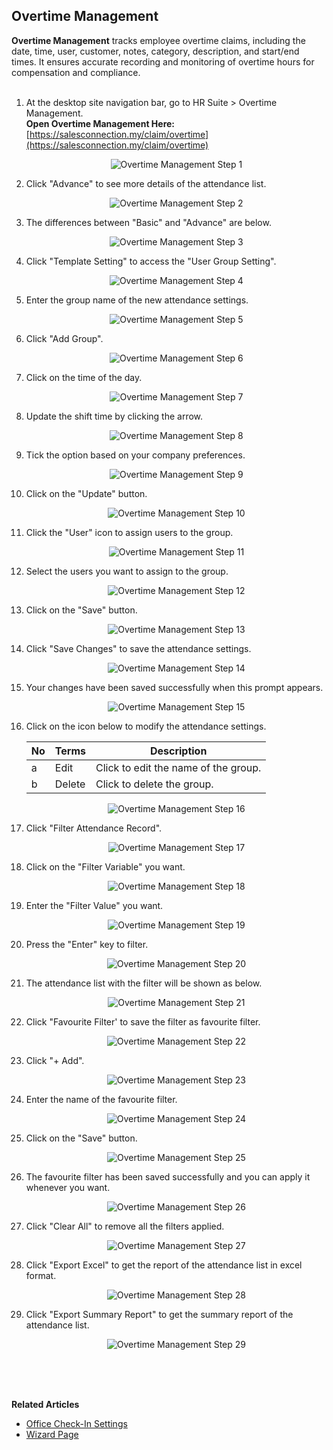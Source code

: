 ## Overtime Management

**Overtime Management** tracks employee overtime claims, including the date, time, user, customer, notes, category, description, and start/end times. It ensures accurate recording and monitoring of overtime hours for compensation and compliance.<br><br>


1. At the desktop site navigation bar, go to HR Suite > Overtime Management.<br>
   **Open Overtime Management Here:** [https://salesconnection.my/claim/overtime](https://salesconnection.my/claim/overtime)<br>

   <p align="center">
      <img src="img2/Overtime_Management_Step_1.png" alt="Overtime Management Step 1">
   </p>

2. Click "Advance" to see more details of the attendance list.

   <p align="center">
      <img src="img2/Overtime_Management_Step_2.png" alt="Overtime Management Step 2">
   </p>
  
3. The differences between "Basic" and "Advance" are below.

   <p align="center">
      <img src="img2/Overtime_Management_Step_3.png" alt="Overtime Management Step 3">
   </p>
   
4. Click "Template Setting" to access the "User Group Setting". 

   <p align="center">
      <img src="img2/Overtime_Management_Step_4.png" alt="Overtime Management Step 4">
   </p>

5. Enter the group name of the new attendance settings.

   <p align="center">
      <img src="img2/Overtime_Management_Step_5.png" alt="Overtime Management Step 5">
   </p>

6. Click "Add Group".

   <p align="center">
      <img src="img2/Overtime_Management_Step_6.png" alt="Overtime Management Step 6">
   </p>
  
7. Click on the time of the day.

   <p align="center">
      <img src="img2/Overtime_Management_Step_7.png" alt="Overtime Management Step 7">
   </p>
  
8. Update the shift time by clicking the arrow.

   <p align="center">
      <img src="img2/Overtime_Management_Step_8.png" alt="Overtime Management Step 8">
   </p>
  
9. Tick the option based on your company preferences.

   <p align="center">
      <img src="img2/Overtime_Management_Step_9.png" alt="Overtime Management Step 9">
   </p>
  
10. Click on the "Update" button.

    <p align="center">
      <img src="img2/Overtime_Management_Step_10.png" alt="Overtime Management Step 10">
    </p>

11. Click the "User" icon to assign users to the group.

    <p align="center">
      <img src="img2/Overtime_Management_Step_11.png" alt="Overtime Management Step 11">
    </p>
  
12. Select the users you want to assign to the group.

    <p align="center">
      <img src="img2/Overtime_Management_Step_12.png" alt="Overtime Management Step 12">
    </p>
  
13. Click on the "Save" button.

    <p align="center">
      <img src="img2/Overtime_Management_Step_13.png" alt="Overtime Management Step 13">
    </p>

14. Click "Save Changes" to save the attendance settings.

    <p align="center">
      <img src="img2/Overtime_Management_Step_14.png" alt="Overtime Management Step 14">
    </p>
  
15. Your changes have been saved successfully when this prompt appears.

    <p align="center">
      <img src="img2/Overtime_Management_Step_15.png" alt="Overtime Management Step 15">
    </p>
  
16. Click on the icon below to modify the attendance settings.

    | No | Terms | Description |
    |----|-------|-------------|
    | a | Edit | Click to edit the name of the group. |
    | b | Delete | Click to delete the group. |

    <p align="center">
      <img src="img2/Overtime_Management_Step_16.png" alt="Overtime Management Step 16">
    </p>  

17. Click "Filter Attendance Record".
    
    <p align="center">
      <img src="img2/Overtime_Management_Step_17.png" alt="Overtime Management Step 17">
    </p>  

18. Click on the "Filter Variable" you want.
    
    <p align="center">
      <img src="img2/Overtime_Management_Step_18.png" alt="Overtime Management Step 18">
    </p>

19. Enter the "Filter Value" you want.
    
    <p align="center">
      <img src="img2/Overtime_Management_Step_19.png" alt="Overtime Management Step 19">
    </p>  

20. Press the "Enter" key to filter.
    
    <p align="center">
      <img src="img2/Overtime_Management_Step_20.png" alt="Overtime Management Step 20">
    </p>

21. The attendance list with the filter will be shown as below.
    
    <p align="center">
      <img src="img2/Overtime_Management_Step_21.png" alt="Overtime Management Step 21">
    </p>  

22. Click "Favourite Filter' to save the filter as favourite filter.
    
    <p align="center">
      <img src="img2/Overtime_Management_Step_22.png" alt="Overtime Management Step 22">
    </p>

23. Click "+ Add".
    
    <p align="center">
      <img src="img2/Overtime_Management_Step_23.png" alt="Overtime Management Step 23">
    </p>  

24. Enter the name of the favourite filter.
    
    <p align="center">
      <img src="img2/Overtime_Management_Step_24.png" alt="Overtime Management Step 24">
    </p>

25. Click on the "Save" button.
    
    <p align="center">
      <img src="img2/Overtime_Management_Step_25.png" alt="Overtime Management Step 25">
    </p>  

26. The favourite filter has been saved successfully and you can apply it whenever you want.
    
    <p align="center">
      <img src="img2/Overtime_Management_Step_26.png" alt="Overtime Management Step 26">
    </p>

27. Click "Clear All" to remove all the filters applied.
    
    <p align="center">
      <img src="img2/Overtime_Management_Step_27.png" alt="Overtime Management Step 27">
    </p>  

28. Click "Export Excel" to get the report of the attendance list in excel format.
    
    <p align="center">
      <img src="img2/Overtime_Management_Step_28.png" alt="Overtime Management Step 28">
    </p>

29. Click "Export Summary Report" to get the summary report of the attendance list.
    
    <p align="center">
      <img src="img2/Overtime_Management_Step_29.png" alt="Overtime Management Step 29">
    </p>
    <br><br><br>

**Related Articles**
- [Office Check-In Settings](Office_Check_In_Settings.md)
- [Wizard Page](Wizard_Page.md)
